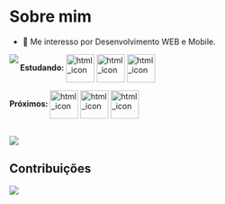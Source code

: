 # Sobre mim
- 👀 Me interesso por Desenvolvimento WEB e Mobile.

<a href="https://github.com/gileadeteixeira?tab=repositories" target="_blank" rel="noopener noreferrer">
  <img align="left" src="https://github-readme-stats.vercel.app/api/top-langs/?username=gileadeteixeira&layout=compact&locale=pt-br&hide=java&bg_color=DEG,2C3E50,1572B6&title_color=FFFFFF&text_color=FFFFFF" />
</a>

<strong>Estudando:</strong>
<img align="center" alt="html_icon" height="50" width="50" src="https://cdn.jsdelivr.net/gh/devicons/devicon/icons/html5/html5-plain-wordmark.svg" style="max-width: 100%"/>
<img align="center" alt="html_icon" height="50" width="50" src="https://cdn.jsdelivr.net/gh/devicons/devicon/icons/css3/css3-plain-wordmark.svg" style="max-width: 100%"/>
<img align="center" alt="html_icon" height="50" width="50" src="https://cdn.jsdelivr.net/gh/devicons/devicon/icons/javascript/javascript-original.svg" style="max-width: 100%"/>

<strong>Próximos:</strong>
<img align="center" alt="html_icon" height="50" width="50" src="https://cdn.jsdelivr.net/gh/devicons/devicon/icons/nodejs/nodejs-plain.svg" style="max-width: 100%"/>
<img align="center" alt="html_icon" height="50" width="50" src="https://cdn.jsdelivr.net/gh/devicons/devicon/icons/react/react-original-wordmark.svg" style="max-width: 100%"/>
<img align="center" alt="html_icon" height="50" width="50" src="https://cdn.jsdelivr.net/gh/devicons/devicon/icons/vuejs/vuejs-original.svg" style="max-width: 100%"/>

<br>

<a href="https://github.com/gileadeteixeira" target="_blank" rel="noopener noreferrer">
  <img align="center" src="https://github-readme-stats.vercel.app/api?username=gileadeteixeira&show_icons=true&bg_color=DEG,2C3E50,1572B6&title_color=FFFFFF&text_color=F0DB4F&icon_color=7F8FA6&locale=pt-br" />
</a>

## Contribuições
<a href="https://github.com/adsfsa/pharmaclin">
  <img align="center" src="https://github-readme-stats.vercel.app/api/pin/?username=adsfsa&repo=pharmaclin&border_color=000000" />
</a>
